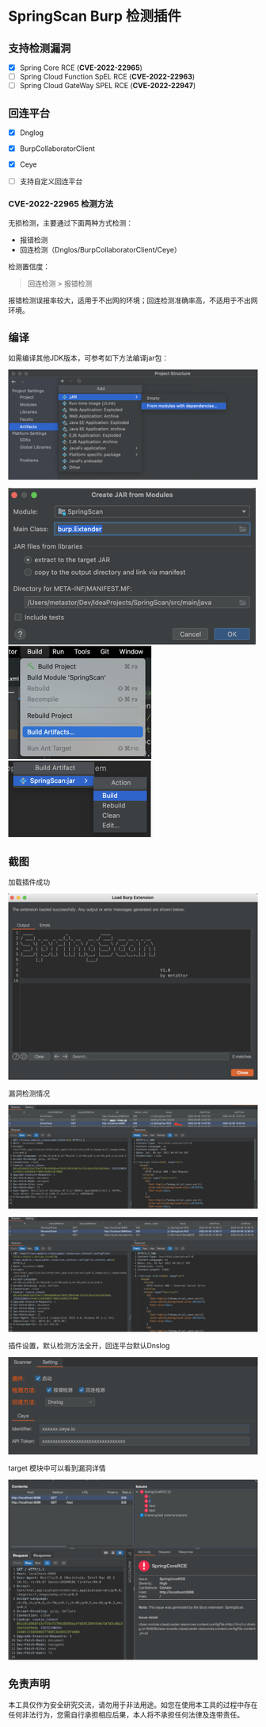 # SpringScan Burp 检测插件

## 支持检测漏洞

- [x] Spring Core RCE (**CVE-2022-22965**)
- [ ] Spring Cloud Function SpEL RCE (**CVE-2022-22963**)
- [ ] Spring Cloud GateWay SPEL RCE (**CVE-2022-22947**)

## 回连平台

- [x] Dnglog
- [x] BurpCollaboratorClient
- [x] Ceye
- [ ] 支持自定义回连平台


### CVE-2022-22965 检测方法

无损检测，主要通过下面两种方式检测：

* 报错检测
* 回连检测（Dnglos/BurpCollaboratorClient/Ceye）

检测置信度：

> 回连检测 > 报错检测

报错检测误报率较大，适用于不出网的环境；回连检测准确率高，不适用于不出网环境。

## 编译

如需编译其他JDK版本，可参考如下方法编译jar包：

![image-20220409120135726](imgs/image-20220409120135726.png)

<img src="imgs/image-20220409120218010.png" alt="image-20220409120218010" style="zoom:50%;" />

<img src="imgs/image-20220409120315324.png" alt="image-20220409120315324" style="zoom:50%;" />

<img src="imgs/image-20220409120455863.png" alt="image-20220409120455863" style="zoom:50%;" />

## 截图

加载插件成功

![image-20220409120649662](imgs/image-20220409120649662.png)

漏洞检测情况

![image-20220409121152524](imgs/image-20220409121152524.png)

![image-20220409124509160](imgs/image-20220409124509160.png)

插件设置，默认检测方法全开，回连平台默认Dnslog

![image-20220409120720309](imgs/image-20220409120720309.png)

target 模块中可以看到漏洞详情

![image-20220409124402852](imgs/image-20220409124402852.png)

## 免责声明

本工具仅作为安全研究交流，请勿用于非法用途。如您在使用本工具的过程中存在任何非法行为，您需自行承担相应后果，本人将不承担任何法律及连带责任。
